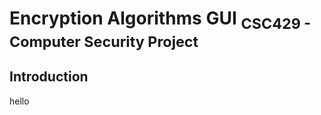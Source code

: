 # Encryption Algorithms GUI <sub>CSC429 - Computer Security Project</sub>


## Introduction
  hello
